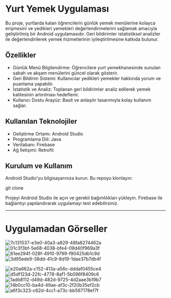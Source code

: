 # **Yurt Yemek Uygulaması**
Bu proje, yurtlarda kalan öğrencilerin günlük yemek menülerine kolayca erişmesini ve yedikleri yemekleri değerlendirmelerini sağlamak amacıyla geliştirilmiş bir Android uygulamasıdır. Geri bildirimler istatistiksel analizler ile değerlendirilerek yemek hizmetlerinin iyileştirilmesine katkıda bulunur.


## **Özellikler**
- Günlük Menü Bilgilendirme: Öğrencilere yurt yemekhanesinde sunulan sabah ve akşam menülerini güncel olarak gösterir.
- Geri Bildirim Sistemi: Kullanıcılar yedikleri yemekler hakkında yorum ve puanlama yapabilir.
- İstatistik ve Analiz: Toplanan geri bildirimler analiz edilerek yemek kalitesinin artırılması hedeflenir.
- Kullanıcı Dostu Arayüz: Basit ve anlaşılır tasarımıyla kolay kullanım sağlar.
 
## **Kullanılan Teknolojiler**
- Geliştirme Ortamı: Android Studio
- Programlama Dili: Java
- Veritabanı: Firebase
- Ağ İletişimi: Retrofit

  
## **Kurulum ve Kullanım**
Android Studio'yu bilgisayarınıza kurun.
Bu repoyu klonlayın:

  git clone [<repo-link>](https://github.com/MerveKaradas/Retrofit-FoodList.git)
  
Projeyi Android Studio ile açın ve gerekli bağımlılıkları yükleyin.
Firebase ile bağlantıyı yapılandırarak uygulamayı test edebilirsiniz.

___

# Uygulamadan Görseller
![7c131537-e3e0-40a3-a829-48fa8274462a](https://github.com/user-attachments/assets/0071359e-ebc8-4653-997c-29ebd099283f)
![01c3f3bf-5e68-4038-bfe4-09d40f969a3f](https://github.com/user-attachments/assets/533f0c5f-7dfb-40c6-80ed-fd4c4a131e8a)
![61ee294f-028f-4910-9799-f90425db1c9d](https://github.com/user-attachments/assets/48f8b263-865a-4592-b730-5552d24afd75)
![3d95ede9-38dd-41c9-8d19-1dae37b7db4f](https://github.com/user-attachments/assets/365cfdac-cbcf-41ec-9456-4d0d1ddce90d)

![e20a662a-c152-413a-a56c-dddaf0455ce4](https://github.com/user-attachments/assets/25650214-f0eb-4c88-a0b4-c7f807857356)
![d5df123d-22fc-4778-8af1-5b096f8409c6](https://github.com/user-attachments/assets/2ade9b22-8f66-43c8-a567-c94e3277d7bd)
![1adb8112-d49d-482d-9725-4d2aae3b19b7](https://github.com/user-attachments/assets/26f3fbbf-0278-4091-ae0b-4fe4df0a3dec)
![14b0cc10-ba4d-49ae-af3c-2f20b35ef2cb](https://github.com/user-attachments/assets/6904e723-20d2-454b-9115-177fab917fa1)
![a6f3c323-c62d-4cc1-a73c-bb567178ef7f](https://github.com/user-attachments/assets/b61ae129-77f8-40e5-b25c-96e5bcdd01f9)



